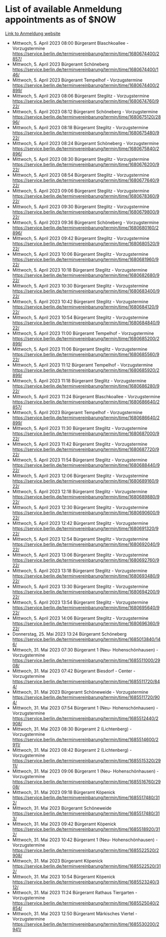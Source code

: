 # List of available Anmeldung appointments as of $NOW
[Link to Anmeldung website](https://service.berlin.de/terminvereinbarung/termin/tag.php?termin=1&anliegen[]=120686&dienstleisterlist=122210,122217,327316,122219,327312,122227,327314,122231,327346,122243,327348,122254,122252,329742,122260,329745,122262,329748,122271,327278,122273,327274,122277,327276,330436,122280,327294,122282,327290,122284,327292,122291,327270,122285,327266,122286,327264,122296,327268,150230,329760,122297,327286,122294,327284,122312,329763,122314,329775,122304,327330,122311,327334,122309,327332,317869,122281,327352,122279,329772,122283,122276,327324,122274,327326,122267,329766,122246,327318,122251,327320,122257,327322,122208,327298,122226,327300&herkunft=http%3A%2F%2Fservice.berlin.de%2Fdienstleistung%2F120686%2F)
- Mittwoch, 5. April 2023 08:00 Bürgeramt Blaschkoallee - Vorzugstermine https://service.berlin.de/terminvereinbarung/termin/time/1680674400/2857/
- Mittwoch, 5. April 2023  Bürgeramt Schöneberg https://service.berlin.de/terminvereinbarung/termin/time/1680674400/146/
- Mittwoch, 5. April 2023  Bürgeramt Tempelhof - Vorzugstermine https://service.berlin.de/terminvereinbarung/termin/time/1680674400/2899/
- Mittwoch, 5. April 2023 08:06 Bürgeramt Steglitz - Vorzugstermine https://service.berlin.de/terminvereinbarung/termin/time/1680674760/922/
- Mittwoch, 5. April 2023 08:12 Bürgeramt Schöneberg - Vorzugstermine https://service.berlin.de/terminvereinbarung/termin/time/1680675120/2896/
- Mittwoch, 5. April 2023 08:18 Bürgeramt Steglitz - Vorzugstermine https://service.berlin.de/terminvereinbarung/termin/time/1680675480/922/
- Mittwoch, 5. April 2023 08:24 Bürgeramt Schöneberg - Vorzugstermine https://service.berlin.de/terminvereinbarung/termin/time/1680675840/2896/
- Mittwoch, 5. April 2023 08:30 Bürgeramt Steglitz - Vorzugstermine https://service.berlin.de/terminvereinbarung/termin/time/1680676200/922/
- Mittwoch, 5. April 2023 08:54 Bürgeramt Steglitz - Vorzugstermine https://service.berlin.de/terminvereinbarung/termin/time/1680677640/922/
- Mittwoch, 5. April 2023 09:06 Bürgeramt Steglitz - Vorzugstermine https://service.berlin.de/terminvereinbarung/termin/time/1680678360/922/
- Mittwoch, 5. April 2023 09:30 Bürgeramt Steglitz - Vorzugstermine https://service.berlin.de/terminvereinbarung/termin/time/1680679800/922/
- Mittwoch, 5. April 2023 09:36 Bürgeramt Schöneberg - Vorzugstermine https://service.berlin.de/terminvereinbarung/termin/time/1680680160/2896/
- Mittwoch, 5. April 2023 09:42 Bürgeramt Steglitz - Vorzugstermine https://service.berlin.de/terminvereinbarung/termin/time/1680680520/922/
- Mittwoch, 5. April 2023 10:06 Bürgeramt Steglitz - Vorzugstermine https://service.berlin.de/terminvereinbarung/termin/time/1680681960/922/
- Mittwoch, 5. April 2023 10:18 Bürgeramt Steglitz - Vorzugstermine https://service.berlin.de/terminvereinbarung/termin/time/1680682680/922/
- Mittwoch, 5. April 2023 10:30 Bürgeramt Steglitz - Vorzugstermine https://service.berlin.de/terminvereinbarung/termin/time/1680683400/922/
- Mittwoch, 5. April 2023 10:42 Bürgeramt Steglitz - Vorzugstermine https://service.berlin.de/terminvereinbarung/termin/time/1680684120/922/
- Mittwoch, 5. April 2023 10:54 Bürgeramt Steglitz - Vorzugstermine https://service.berlin.de/terminvereinbarung/termin/time/1680684840/922/
- Mittwoch, 5. April 2023 11:00 Bürgeramt Tempelhof - Vorzugstermine https://service.berlin.de/terminvereinbarung/termin/time/1680685200/2899/
- Mittwoch, 5. April 2023 11:06 Bürgeramt Steglitz - Vorzugstermine https://service.berlin.de/terminvereinbarung/termin/time/1680685560/922/
- Mittwoch, 5. April 2023 11:12 Bürgeramt Tempelhof - Vorzugstermine https://service.berlin.de/terminvereinbarung/termin/time/1680685920/2899/
- Mittwoch, 5. April 2023 11:18 Bürgeramt Steglitz - Vorzugstermine https://service.berlin.de/terminvereinbarung/termin/time/1680686280/922/
- Mittwoch, 5. April 2023 11:24 Bürgeramt Blaschkoallee - Vorzugstermine https://service.berlin.de/terminvereinbarung/termin/time/1680686640/2857/
- Mittwoch, 5. April 2023  Bürgeramt Tempelhof - Vorzugstermine https://service.berlin.de/terminvereinbarung/termin/time/1680686640/2899/
- Mittwoch, 5. April 2023 11:30 Bürgeramt Steglitz - Vorzugstermine https://service.berlin.de/terminvereinbarung/termin/time/1680687000/922/
- Mittwoch, 5. April 2023 11:42 Bürgeramt Steglitz - Vorzugstermine https://service.berlin.de/terminvereinbarung/termin/time/1680687720/922/
- Mittwoch, 5. April 2023 11:54 Bürgeramt Steglitz - Vorzugstermine https://service.berlin.de/terminvereinbarung/termin/time/1680688440/922/
- Mittwoch, 5. April 2023 12:06 Bürgeramt Steglitz - Vorzugstermine https://service.berlin.de/terminvereinbarung/termin/time/1680689160/922/
- Mittwoch, 5. April 2023 12:18 Bürgeramt Steglitz - Vorzugstermine https://service.berlin.de/terminvereinbarung/termin/time/1680689880/922/
- Mittwoch, 5. April 2023 12:30 Bürgeramt Steglitz - Vorzugstermine https://service.berlin.de/terminvereinbarung/termin/time/1680690600/922/
- Mittwoch, 5. April 2023 12:42 Bürgeramt Steglitz - Vorzugstermine https://service.berlin.de/terminvereinbarung/termin/time/1680691320/922/
- Mittwoch, 5. April 2023 12:54 Bürgeramt Steglitz - Vorzugstermine https://service.berlin.de/terminvereinbarung/termin/time/1680692040/922/
- Mittwoch, 5. April 2023 13:06 Bürgeramt Steglitz - Vorzugstermine https://service.berlin.de/terminvereinbarung/termin/time/1680692760/922/
- Mittwoch, 5. April 2023 13:18 Bürgeramt Steglitz - Vorzugstermine https://service.berlin.de/terminvereinbarung/termin/time/1680693480/922/
- Mittwoch, 5. April 2023 13:30 Bürgeramt Steglitz - Vorzugstermine https://service.berlin.de/terminvereinbarung/termin/time/1680694200/922/
- Mittwoch, 5. April 2023 13:54 Bürgeramt Steglitz - Vorzugstermine https://service.berlin.de/terminvereinbarung/termin/time/1680695640/922/
- Mittwoch, 5. April 2023 14:06 Bürgeramt Steglitz - Vorzugstermine https://service.berlin.de/terminvereinbarung/termin/time/1680696360/922/
- Donnerstag, 25. Mai 2023 13:24 Bürgeramt Schöneberg https://service.berlin.de/terminvereinbarung/termin/time/1685013840/146/
- Mittwoch, 31. Mai 2023 07:30 Bürgeramt 1 (Neu- Hohenschönhausen) - Vorzugstermine https://service.berlin.de/terminvereinbarung/termin/time/1685511000/2908/
- Mittwoch, 31. Mai 2023 07:42 Bürgeramt Biesdorf - Center - Vorzugstermine https://service.berlin.de/terminvereinbarung/termin/time/1685511720/844/
- Mittwoch, 31. Mai 2023  Bürgeramt Schöneweide - Vorzugstermine https://service.berlin.de/terminvereinbarung/termin/time/1685511720/904/
- Mittwoch, 31. Mai 2023 07:54 Bürgeramt 1 (Neu- Hohenschönhausen) - Vorzugstermine https://service.berlin.de/terminvereinbarung/termin/time/1685512440/2908/
- Mittwoch, 31. Mai 2023 08:30 Bürgeramt 2 (Lichtenberg) - Vorzugstermine https://service.berlin.de/terminvereinbarung/termin/time/1685514600/2911/
- Mittwoch, 31. Mai 2023 08:42 Bürgeramt 2 (Lichtenberg) - Vorzugstermine https://service.berlin.de/terminvereinbarung/termin/time/1685515320/2911/
- Mittwoch, 31. Mai 2023 09:06 Bürgeramt 1 (Neu- Hohenschönhausen) - Vorzugstermine https://service.berlin.de/terminvereinbarung/termin/time/1685516760/2908/
- Mittwoch, 31. Mai 2023 09:18 Bürgeramt Köpenick https://service.berlin.de/terminvereinbarung/termin/time/1685517480/312/
- Mittwoch, 31. Mai 2023  Bürgeramt Schöneweide https://service.berlin.de/terminvereinbarung/termin/time/1685517480/313/
- Mittwoch, 31. Mai 2023 09:42 Bürgeramt Köpenick https://service.berlin.de/terminvereinbarung/termin/time/1685518920/312/
- Mittwoch, 31. Mai 2023 10:42 Bürgeramt 1 (Neu- Hohenschönhausen) - Vorzugstermine https://service.berlin.de/terminvereinbarung/termin/time/1685522520/2908/
- Mittwoch, 31. Mai 2023  Bürgeramt Köpenick https://service.berlin.de/terminvereinbarung/termin/time/1685522520/312/
- Mittwoch, 31. Mai 2023 10:54 Bürgeramt Köpenick https://service.berlin.de/terminvereinbarung/termin/time/1685523240/312/
- Mittwoch, 31. Mai 2023 11:24 Bürgeramt Rathaus Tiergarten - Vorzugstermine https://service.berlin.de/terminvereinbarung/termin/time/1685525040/2854/
- Mittwoch, 31. Mai 2023 12:50 Bürgeramt Märkisches Viertel - Vorzugstermine https://service.berlin.de/terminvereinbarung/termin/time/1685530200/2941/
